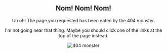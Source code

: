 <div style="text-align:center;" class="not-found-404">

<h2>Nom! Nom! Nom!</h2>

<p>Uh oh! The page you requested has been eaten by the 404 monster.</p>

<p>I'm not going near that thing. Maybe you should click one of the links at the top of the page instead.</p>

<img src='{{ "/assets/images/404/monster.png" | relative_url }}' alt="404 monster" />

</div>